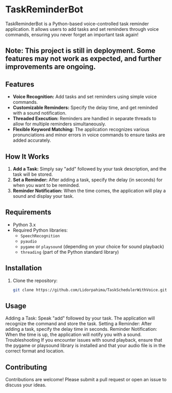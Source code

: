 # TaskReminderBot

TaskReminderBot is a Python-based voice-controlled task reminder application. It allows users to add tasks and set reminders through voice commands, ensuring you never forget an important task again!
## **Note:** This project is still in deployment. Some features may not work as expected, and further improvements are ongoing.
## Features

- **Voice Recognition:** Add tasks and set reminders using simple voice commands.
- **Customizable Reminders:** Specify the delay time, and get reminded with a sound notification.
- **Threaded Execution:** Reminders are handled in separate threads to allow for multiple reminders simultaneously.
- **Flexible Keyword Matching:** The application recognizes various pronunciations and minor errors in voice commands to ensure tasks are added accurately.

## How It Works

1. **Add a Task:** Simply say "add" followed by your task description, and the task will be stored.
2. **Set a Reminder:** After adding a task, specify the delay (in seconds) for when you want to be reminded.
3. **Reminder Notification:** When the time comes, the application will play a sound and display your task.

## Requirements

- Python 3.x
- Required Python libraries:
  - `SpeechRecognition`
  - `pyaudio`
  - `pygame` or `playsound` (depending on your choice for sound playback)
  - `threading` (part of the Python standard library)

## Installation

1. Clone the repository:
   ```bash
   git clone https://github.com/Lidorpahima/TaskSchedulerWithVoice.git
   
## Usage
  Adding a Task: Speak "add" followed by your task. The application will recognize the command and store the task.
  Setting a Reminder: After adding a task, specify the delay time in seconds.
  Reminder Notification: When the time is up, the application will notify you with a sound.
  Troubleshooting
  If you encounter issues with sound playback, ensure that the pygame or playsound library is installed and that your audio file is in the correct format and location.

## Contributing
  Contributions are welcome! Please submit a pull request or open an issue to discuss your ideas.

